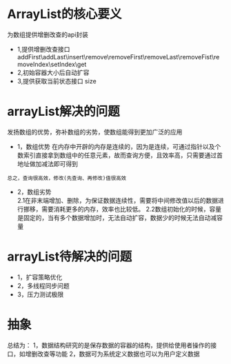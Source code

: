# ArrayList的核心要义
   为数组提供增删改查的api封装
   - 1,提供增删改查接口 addFirst\addLast\insert\remove\removeFirst\removeLast\removeFist\removeIndex\setIndex\get
   - 2,初始容器大小后自动扩容
   - 3,提供获取当前状态接口 size
# arrayList解决的问题
   发扬数组的优势，弥补数组的劣势，使数组能得到更加广泛的应用
   - 1，数组优势
    在内存中开辟的内存是连续的，因为是连续，可通过指针以及个数索引直接拿到数组中的任意元素，故而查询方便，且效率高，只需要通过首地址做加减法即可得到

    总之，查询很高效，修改(先查询、再修改)值很高效

   - 2，数组劣势   
     2.1在非末端增加、删除，为保证数据连续性，需要将中间修改值以后的数据进行挪移，需要消耗更多的内存，效率也比较低。
     2.2数组初始化的时候，容量是固定的，当有多个数据增加时，无法自动扩容，数据少的时候无法自动减容量

# arrayList待解决的问题
  - 1，扩容策略优化
  - 2，多线程同步问题
  - 3，压力测试极限

# 抽象
总结为：
1，数据结构研究的是保存数据的容器的结构，提供给使用者操作的接口，如增删改查等功能
2，数据可为系统定义数据也可以为用户定义数据